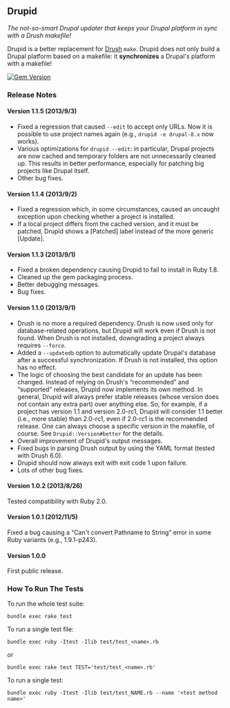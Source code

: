 ## Drupid

_The not-so-smart Drupal updater that keeps your Drupal platform in sync with a Drush makefile!_

Drupid is a better replacement for [Drush](https://github.com/drush-ops/drush) `make`. Drupid does not only build a Drupal platform based on a makefile: it **synchronizes** a Drupal's platform with a makefile!

[![Gem Version](https://badge.fury.io/rb/drupid.png)](http://badge.fury.io/rb/drupid)


### Release Notes ###

#### Version 1.1.5 (2013/9/3) ####

- Fixed a regression that caused `--edit` to accept only URLs. Now it is possible to use project names again (e.g., `drupid -e drupal-8.x` now works).
- Various optimizations for `drupid --edit`: in particular, Drupal projects are now cached and temporary folders are not unnecessarily cleaned up. This results in better performance, especially for patching big projects like Drupal itself.
- Other bug fixes.

#### Version 1.1.4 (2013/9/2) ####

- Fixed a regression which, in some circumstances, caused an uncaught exception upon checking whether a project is installed.
- If a local project differs from the cached version, and it must be patched, Drupid shows a [Patched] label instead of the more generic [Update].

#### Version 1.1.3 (2013/9/1) ####

- Fixed a broken dependency causing Drupid to fail to install in Ruby 1.8.
- Cleaned up the gem packaging process.
- Better debugging messages.
- Bug fixes.

#### Version 1.1.0 (2013/9/1) ####

- Drush is no more a required dependency. Drush is now used only for database-related operations, but Drupid will work even if Drush is not found. When Drush is not installed, downgrading a project always requires `--force`.
- Added a `--updatedb` option to automatically update Drupal's database after a successful synchronization. If Drush is not installed, this option has no effect.
- The logic of choosing the best candidate for an update has been changed. Instead of relying on Drush's “recommended” and “supported” releases, Drupid now implements its own method. In general, Drupid will always prefer stable releases (whose version does not contain any extra part) over anything else. So, for example, if a project has version 1.1 and version 2.0-rc1, Drupid will consider 1.1 better (i.e., more stable) than 2.0-rc1, even if 2.0-rc1 is the recommended release. One can always choose a specific version in the makefile, of course. See `Drupid::Version#better` for the details.
- Overall improvement of Drupid's output messages.
- Fixed bugs in parsing Drush output by using the YAML format (tested with Drush 6.0).
- Drupid should now always exit with exit code 1 upon failure.
- Lots of other bug fixes.


#### Version 1.0.2 (2013/8/26) ####

Tested compatibility with Ruby 2.0.

#### Version 1.0.1 (2012/11/5) ####

Fixed a bug causing a “Can't convert Pathname to String” error in some Ruby variants (e.g., 1.9.1-p243).

#### Version 1.0.0 ####

First public release.


### How To Run The Tests ###

To run the whole test suite:

    bundle exec rake test

To run a single test file:

    bundle exec ruby -Itest -Ilib test/test_<name>.rb

or

    bundle exec rake test TEST='test/test_<name>.rb'

To run a single test:

    bundle exec ruby -Itest -Ilib test/test_NAME.rb --name '<test method name>'
